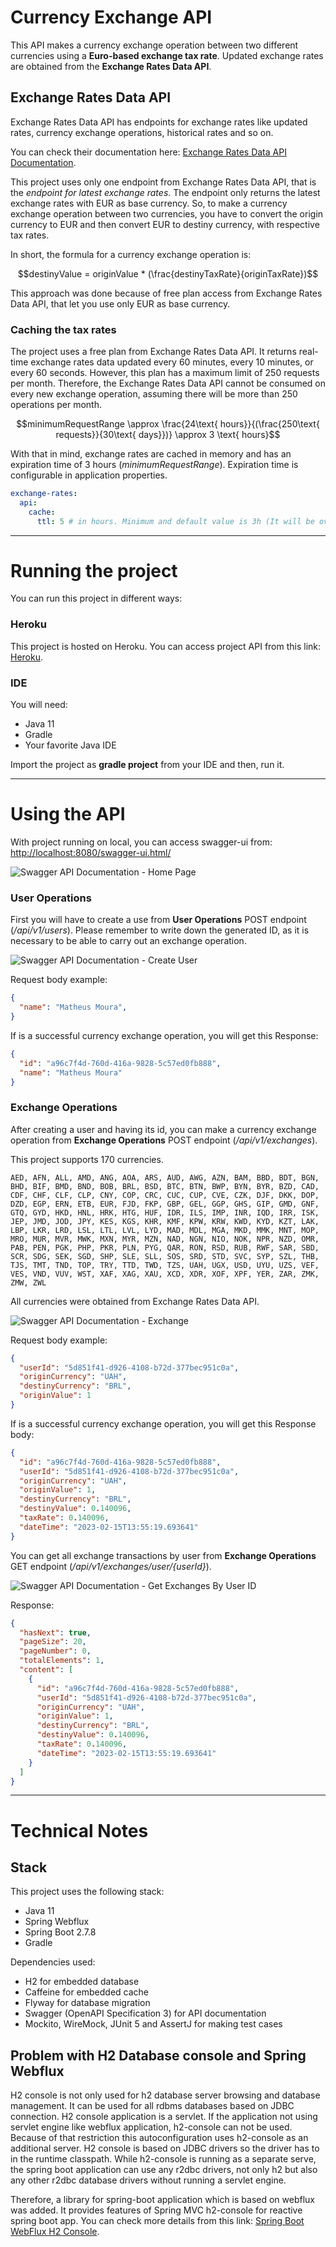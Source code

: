 # Currency Exchange API

This API makes a currency exchange operation between two different currencies using a **Euro-based exchange tax rate**. Updated exchange rates are obtained from the **Exchange Rates Data API**.

## Exchange Rates Data API

Exchange Rates Data API has endpoints for exchange rates like updated rates, currency exchange operations, historical rates and so on.

You can check their documentation here: [Exchange Rates Data API Documentation](https://apilayer.com/marketplace/exchangerates_data-api#documentation).

This project uses only one endpoint from Exchange Rates Data API, that is the *endpoint for latest exchange rates*. The endpoint only returns the latest exchange rates with EUR as base currency. So, to make a currency exchange operation between two currencies, you have to convert the origin currency to EUR and then convert EUR to destiny currency, with respective tax rates.

In short, the formula for a currency exchange operation is:

```math
destinyValue = originValue * (\frac{destinyTaxRate}{originTaxRate})
```

This approach was done because of free plan access from Exchange Rates Data API, that let you use only EUR as base currency.

### Caching the tax rates
The project uses a free plan from Exchange Rates Data API. It returns real-time exchange rates data updated every 60 minutes, every 10 minutes, or every 60 seconds. However, this plan has a maximum limit of 250 requests per month. Therefore, the Exchange Rates Data API cannot be consumed on every new exchange operation, assuming there will be more than 250 operations per month.

```math
minimumRequestRange \approx \frac{24\text{ hours}}{(\frac{250\text{ requests}}{30\text{ days}})} \approx 3 \text{ hours}
```

With that in mind, exchange rates are cached in memory and has an expiration time of 3 hours (*minimumRequestRange*). Expiration time is configurable in application properties.

```yaml
exchange-rates:
  api:
    cache:
      ttl: 5 # in hours. Minimum and default value is 3h (It will be overwritten if the typed value is less than 3)
```

---

# Running the project

You can run this project in different ways:

### Heroku

This project is hosted on Heroku. You can access project API from
this link: [Heroku](https://currency-conversion.herokuapp.com/swagger-ui.html).

### IDE

You will need:

- Java 11
- Gradle
- Your favorite Java IDE

Import the project as **gradle project** from your IDE and then, run it.

---

# Using the API

With project running on local, you can access swagger-ui from: <http://localhost:8080/swagger-ui.html/>

![Swagger API Documentation - Home Page](images/swagger-home.png)


### User Operations

First you will have to create a use from **User Operations** POST endpoint (*/api/v1/users*). Please remember to write down the generated ID, as it is necessary to be able to carry out an exchange operation.

![Swagger API Documentation - Create User](images/swagger-post-users-api.png)

Request body example:

```json
{
  "name": "Matheus Moura",
}
```

If is a successful currency exchange operation, you will get this Response:

```json
{
  "id": "a96c7f4d-760d-416a-9828-5c57ed0fb888",
  "name": "Matheus Moura"
}
```

### Exchange Operations

After creating a user and having its id, you can make a currency exchange operation from **Exchange Operations** POST endpoint (*/api/v1/exchanges*).

This project supports 170 currencies.

```
AED, AFN, ALL, AMD, ANG, AOA, ARS, AUD, AWG, AZN, BAM, BBD, BDT, BGN, BHD, BIF, BMD, BND, BOB, BRL, BSD, BTC, BTN, BWP, BYN, BYR, BZD, CAD, CDF, CHF, CLF, CLP, CNY, COP, CRC, CUC, CUP, CVE, CZK, DJF, DKK, DOP, DZD, EGP, ERN, ETB, EUR, FJD, FKP, GBP, GEL, GGP, GHS, GIP, GMD, GNF, GTQ, GYD, HKD, HNL, HRK, HTG, HUF, IDR, ILS, IMP, INR, IQD, IRR, ISK, JEP, JMD, JOD, JPY, KES, KGS, KHR, KMF, KPW, KRW, KWD, KYD, KZT, LAK, LBP, LKR, LRD, LSL, LTL, LVL, LYD, MAD, MDL, MGA, MKD, MMK, MNT, MOP, MRO, MUR, MVR, MWK, MXN, MYR, MZN, NAD, NGN, NIO, NOK, NPR, NZD, OMR, PAB, PEN, PGK, PHP, PKR, PLN, PYG, QAR, RON, RSD, RUB, RWF, SAR, SBD, SCR, SDG, SEK, SGD, SHP, SLE, SLL, SOS, SRD, STD, SVC, SYP, SZL, THB, TJS, TMT, TND, TOP, TRY, TTD, TWD, TZS, UAH, UGX, USD, UYU, UZS, VEF, VES, VND, VUV, WST, XAF, XAG, XAU, XCD, XDR, XOF, XPF, YER, ZAR, ZMK, ZMW, ZWL
```

All currencies were obtained from Exchange Rates Data API.

![Swagger API Documentation - Exchange](images/swagger-post-exchanges-api.png)

Request body example:

```json
{
  "userId": "5d851f41-d926-4108-b72d-377bec951c0a",
  "originCurrency": "UAH",
  "destinyCurrency": "BRL",
  "originValue": 1
}
```

If is a successful currency exchange operation, you will get this Response body:

```json
{
  "id": "a96c7f4d-760d-416a-9828-5c57ed0fb888",
  "userId": "5d851f41-d926-4108-b72d-377bec951c0a",
  "originCurrency": "UAH",
  "originValue": 1,
  "destinyCurrency": "BRL",
  "destinyValue": 0.140096,
  "taxRate": 0.140096,
  "dateTime": "2023-02-15T13:55:19.693641"
}
```

You can get all exchange transactions by user from **Exchange Operations** GET endpoint (*/api/v1/exchanges/user/{userId}*).

![Swagger API Documentation - Get Exchanges By User ID](images/swagger-get-exchanges-api.png)

Response:

```json
{
  "hasNext": true,
  "pageSize": 20,
  "pageNumber": 0,
  "totalElements": 1,
  "content": [
    {
      "id": "a96c7f4d-760d-416a-9828-5c57ed0fb888",
      "userId": "5d851f41-d926-4108-b72d-377bec951c0a",
      "originCurrency": "UAH",
      "originValue": 1,
      "destinyCurrency": "BRL",
      "destinyValue": 0.140096,
      "taxRate": 0.140096,
      "dateTime": "2023-02-15T13:55:19.693641"
    }
  ]
}
```

---

# Technical Notes

## Stack

This project uses the following stack:

- Java 11
- Spring Webflux
- Spring Boot 2.7.8
- Gradle

Dependencies used:

- H2 for embedded database
- Caffeine for embedded cache
- Flyway for database migration
- Swagger (OpenAPI Specification 3) for API documentation
- Mockito, WireMock, JUnit 5 and AssertJ for making test cases

## Problem with H2 Database console and Spring Webflux

H2 console is not only used for h2 database server browsing and database management. It can be used for all rdbms databases based on JDBC connection. H2 console application is a servlet. If the application not using servlet engine like webflux application, h2-console can not be used. Because of that restriction this autoconfiguration uses h2-console as an additional server.
H2 console is based on JDBC drivers so the driver has to in the runtime classpath. While h2-console is running as a separate serve, the spring boot application can use any r2dbc drivers, not only h2 but also any other r2dbc database drivers without running a servlet engine.

Therefore, a library for spring-boot application which is based on webflux was added. It provides features of Spring MVC h2-console for reactive spring boot app. You can check more details from this link: [Spring Boot WebFlux H2 Console](https://github.com/canyaman/spring-boot-webflux-h2-console). 

